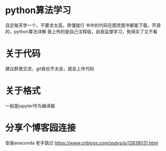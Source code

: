 # python算法学习
 自定每天学一个，不要求太高，弄懂就行 
书中的代码在图灵图书都能下载，开源的，python算法详解
我上传的是自己注释版，自我监督学习，免得买了又不看

# 关于代码
建议群里交流，git我也不太会，就会上传代码

# 关于格式

一般是jupyter作为编译器

# 分享个博客园连接
安装anaconda 老手跳过
<herf>https://www.cnblogs.com/ssdys/p/12839031.html</href>


